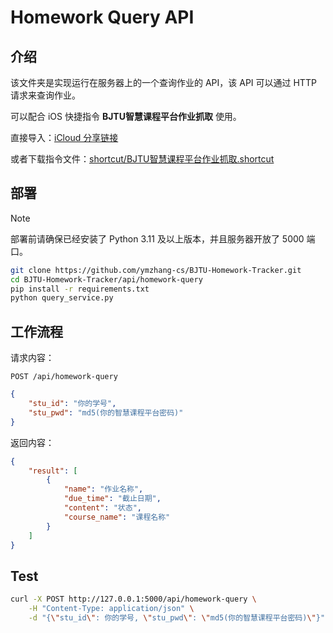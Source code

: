# Homework Query API

## 介绍

该文件夹是实现运行在服务器上的一个查询作业的 API，该 API 可以通过 HTTP 请求来查询作业。

可以配合 iOS 快捷指令 **BJTU智慧课程平台作业抓取** 使用。

直接导入：[iCloud 分享链接](https://www.icloud.com/shortcuts/f05b8d5d878340058750b00cbbf001dc)

或者下载指令文件：[shortcut/BJTU智慧课程平台作业抓取.shortcut](./shortcut/BJTU智慧课程平台作业抓取.shortcut)

## 部署

> [!NOTE]
> 部署前请确保已经安装了 Python 3.11 及以上版本，并且服务器开放了 5000 端口。

```bash
git clone https://github.com/ymzhang-cs/BJTU-Homework-Tracker.git
cd BJTU-Homework-Tracker/api/homework-query
pip install -r requirements.txt
python query_service.py
```

## 工作流程

请求内容：

`POST /api/homework-query`

```json
{
    "stu_id": "你的学号",
    "stu_pwd": "md5(你的智慧课程平台密码)"
}
```

返回内容：

```json
{
    "result": [
        {
            "name": "作业名称",
            "due_time": "截止日期",
            "content": "状态",
            "course_name": "课程名称"
        }
    ]
}
```

## Test

```bash
curl -X POST http://127.0.0.1:5000/api/homework-query \
    -H "Content-Type: application/json" \
    -d "{\"stu_id\": 你的学号, \"stu_pwd\": \"md5(你的智慧课程平台密码)\"}"
```